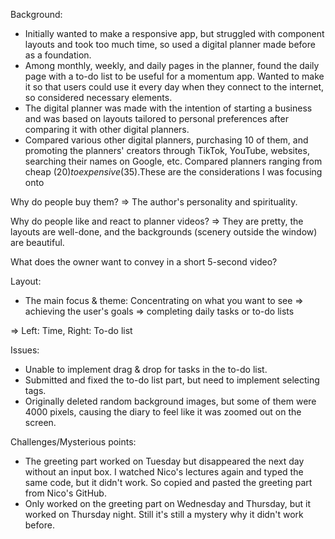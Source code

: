 

Background:

- Initially wanted to make a responsive app, but struggled with component layouts and took too much time, so used a digital planner made before as a foundation.
- Among monthly, weekly, and daily pages in the planner, found the daily page with a to-do list to be useful for a momentum app. Wanted to make it so that users could use it every day when they connect to the internet, so considered necessary elements.
- The digital planner was made with the intention of starting a business and was based on layouts tailored to personal preferences after comparing it with other digital planners.
- Compared various other digital planners, purchasing 10 of them, and promoting the planners' creators through TikTok, YouTube, websites, searching their names on Google, etc. Compared planners ranging from cheap ($20) to expensive ($35).These are the considerations I was focusing onto

Why do people buy them? ⇒ The author's personality and spirituality.

Why do people like and react to planner videos? ⇒ They are pretty, the layouts are well-done, and the backgrounds (scenery outside the window) are beautiful.

What does the owner want to convey in a short 5-second video? 

Layout:

- The main focus & theme: Concentrating on what you want to see ⇒ achieving the user's goals ⇒ completing daily tasks or to-do lists

⇒ Left: Time, Right: To-do list

Issues:

- Unable to implement drag & drop for tasks in the to-do list.
- Submitted and fixed the to-do list part, but need to implement selecting tags.
- Originally deleted random background images, but some of them were 4000 pixels, causing the diary to feel like it was zoomed out on the screen.

Challenges/Mysterious points:

- The greeting part worked on Tuesday but disappeared the next day without an input box. I watched Nico's lectures again and typed the same code, but it didn't work. So copied and pasted the greeting part from Nico's GitHub.
- Only worked on the greeting part on Wednesday and Thursday, but it worked on Thursday night. Still it's still a mystery why it didn't work before.
